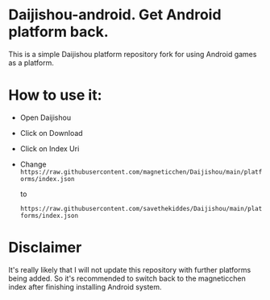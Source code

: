 # Daijishou-android. Get Android platform back.

This is a simple Daijishou platform repository fork for using Android games as a platform.

# How to use it:

- Open Daijishou
- Click on Download 
- Click on Index Uri
- Change 
`https://raw.githubusercontent.com/magneticchen/Daijishou/main/platforms/index.json` 

   to 

   `https://raw.githubusercontent.com/savethekiddes/Daijishou/main/platforms/index.json` 

# Disclaimer

It's really likely that I will not update this repository with further platforms being added. So it's recommended to switch back to the magneticchen index after finishing installing Android system.
